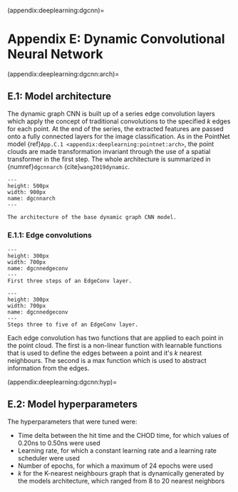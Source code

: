(appendix:deeplearning:dgcnn)=
# Appendix E: Dynamic Convolutional Neural Network

(appendix:deeplearning:dgcnn:arch)=
## E.1: Model architecture 

The dynamic graph CNN is built up of a series edge convolution layers which apply the concept of traditional convolutions to the specified *k* edges for each point. At the end of the series, the extracted features are passed onto a fully connected layers for the image classification. As in the PointNet model {ref}`App.C.1 <appendix:deeplearning:pointnet:arch>`, the point clouds are made transformation invariant through the use of a spatial transformer in the first step. The whole architecture is summarized in {numref}`dgcnnarch` {cite}`wang2019dynamic`. 

```{figure} ../images/dgcnnarch.png
---
height: 500px
width: 900px
name: dgcnnarch
---

The architecture of the base dynamic graph CNN model. 
```

### E.1.1: Edge convolutions 

```{figure} ../images/dgcnnedgeconv1.png
---
height: 300px
width: 700px
name: dgcnnedgeconv
---
First three steps of an EdgeConv layer.
```

```{figure} ../images/dgcnnedgeconv2.png
---
height: 300px
width: 700px
name: dgcnnedgeconv
---
Steps three to five of an EdgeConv layer.
```

Each edge convolution has two functions that are applied to each point in the point cloud. The first is a non-linear function with learnable functions that is used to define the edges between a point and it's *k* nearest neighbours. The second is a max function which is used to abstract information from the edges.

(appendix:deeplearning:dgcnn:hyp)=
## E.2: Model hyperparameters 

The hyperparameters that were tuned were:

- Time delta between the hit time and the CHOD time, for which values of 0.20ns to 0.50ns were used
- Learning rate, for which a constant learning rate and a learning rate scheduler were used
- Number of epochs, for which a maximum of 24 epochs were used
- *k* for the K-nearest neighbours graph that is dynamically generated by the models architecture, which ranged from 8 to 20 nearest neighbors 
